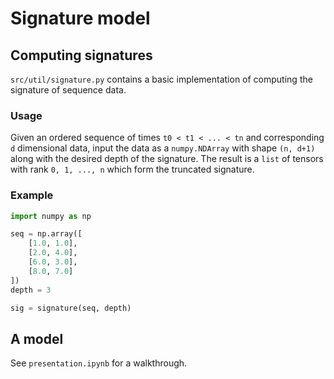# Signature model

## Computing signatures

`src/util/signature.py` contains a basic implementation of computing the signature of sequence data.

### Usage

Given an ordered sequence of times `t0 < t1 < ... < tn` and corresponding `d` dimensional data, input the data as a `numpy.NDArray`  with shape `(n, d+1)` along with the desired depth of the signature.
The result is a `list` of tensors with rank `0, 1, ..., n` which form the truncated signature.

### Example

```python
import numpy as np

seq = np.array([
    [1.0, 1.0],
    [2.0, 4.0],
    [6.0, 3.0],
    [8.0, 7.0]
])
depth = 3

sig = signature(seq, depth)
```

## A model

See `presentation.ipynb` for a walkthrough.
